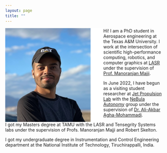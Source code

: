 ```yaml
---
layout: page
title: ""
---
```


<img align="left" width="314" height="300" src="/rcb.png" alt="myimg"> 

Hi! I am a PhD student in Aerospace engineering at the Texas A&M University. I work at the intersection of scientific high-performance computing, robotics, and computer graphics at [LASR](https://lasr.tamu.edu/) under the supervision of [Prof. Manoranjan Majji](https://engineering.tamu.edu/aerospace/profiles/majji-manoranjan.html).


In June 2022, I have begun as a visiting student researcher at [Jet Propulsion Lab](https://www.jpl.nasa.gov/) with the [NeBula Autonomy](https://costar.jpl.nasa.gov/) group under the supervision of [Dr. Ali-Akbar Agha-Mohammadi](https://aliagha.site/).

I got my Masters degree at TAMU with the LASR and Tensegrity Systems labs under the supervision of Profs. Manoranjan Majji and Robert Skelton. 

I got my undergraduate degree in Instrumentation and Control Engineering department at the National Institute of Technology, Tiruchirappalli, India.

